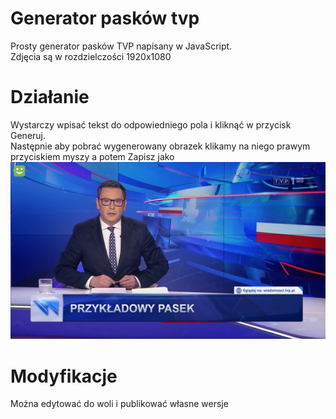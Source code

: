 # Generator pasków tvp
Prosty generator pasków TVP napisany w JavaScript. <br /> Zdjęcia są w rozdzielczości 1920x1080
# Działanie
Wystarczy wpisać tekst do odpowiedniego pola i kliknąć w przycisk Generuj. <br />
Następnie aby pobrać wygenerowany obrazek klikamy na niego prawym przyciskiem myszy a potem Zapisz jako
![alt text](https://github.com/farystank/generator-paskow-tvp/blob/main/przyk%C5%82adowy%20pasek.png)
# Modyfikacje
Można edytować do woli i publikować własne wersje

